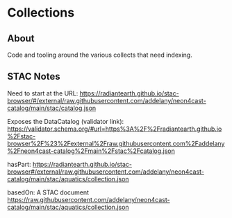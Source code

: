 # Collections

## About

Code and tooling around the various collects that need indexing.


## STAC Notes

Need to start at the URL:
https://radiantearth.github.io/stac-browser/#/external/raw.githubusercontent.com/addelany/neon4cast-catalog/main/stac/catalog.json

Exposes the DataCatalog (validator link):
https://validator.schema.org/#url=https%3A%2F%2Fradiantearth.github.io%2Fstac-browser%2F%23%2Fexternal%2Fraw.githubusercontent.com%2Faddelany%2Fneon4cast-catalog%2Fmain%2Fstac%2Fcatalog.json

hasPart:
https://radiantearth.github.io/stac-browser#/external/raw.githubusercontent.com/addelany/neon4cast-catalog/main/stac/aquatics/collection.json

basedOn:  A STAC document
https://raw.githubusercontent.com/addelany/neon4cast-catalog/main/stac/aquatics/collection.json

